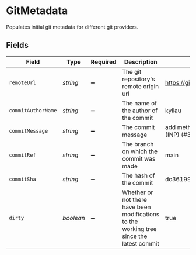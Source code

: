 # GitMetadata

Populates initial git metadata for different git providers.


## Fields

| Field                                                                                    | Type                                                                                     | Required                                                                                 | Description                                                                              | Example                                                                                  |
| ---------------------------------------------------------------------------------------- | ---------------------------------------------------------------------------------------- | ---------------------------------------------------------------------------------------- | ---------------------------------------------------------------------------------------- | ---------------------------------------------------------------------------------------- |
| `remoteUrl`                                                                              | *string*                                                                                 | :heavy_minus_sign:                                                                       | The git repository's remote origin url                                                   | https://github.com/vercel/next.js                                                        |
| `commitAuthorName`                                                                       | *string*                                                                                 | :heavy_minus_sign:                                                                       | The name of the author of the commit                                                     | kyliau                                                                                   |
| `commitMessage`                                                                          | *string*                                                                                 | :heavy_minus_sign:                                                                       | The commit message                                                                       | add method to measure Interaction to Next Paint (INP) (#36490)                           |
| `commitRef`                                                                              | *string*                                                                                 | :heavy_minus_sign:                                                                       | The branch on which the commit was made                                                  | main                                                                                     |
| `commitSha`                                                                              | *string*                                                                                 | :heavy_minus_sign:                                                                       | The hash of the commit                                                                   | dc36199b2234c6586ebe05ec94078a895c707e29                                                 |
| `dirty`                                                                                  | *boolean*                                                                                | :heavy_minus_sign:                                                                       | Whether or not there have been modifications to the working tree since the latest commit | true                                                                                     |